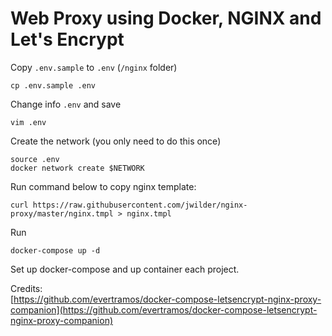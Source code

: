 # Web Proxy using Docker, NGINX and Let's Encrypt

Copy `.env.sample` to `.env` (`/nginx` folder)
```
cp .env.sample .env
```

Change info `.env` and save
```
vim .env
```

Create the network (you only need to do this once)
```
source .env
docker network create $NETWORK
```

Run command below to copy nginx template:
```
curl https://raw.githubusercontent.com/jwilder/nginx-proxy/master/nginx.tmpl > nginx.tmpl
```

Run
```
docker-compose up -d
```
Set up docker-compose and up container each project.  

Credits:  
[https://github.com/evertramos/docker-compose-letsencrypt-nginx-proxy-companion](https://github.com/evertramos/docker-compose-letsencrypt-nginx-proxy-companion)
